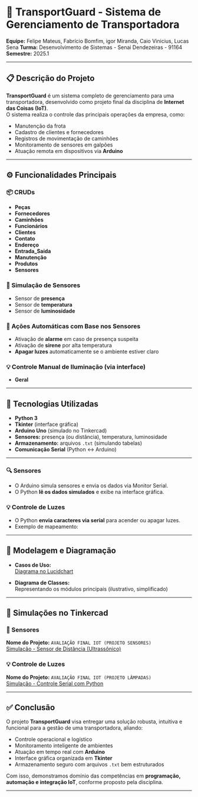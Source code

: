 # 🚚 TransportGuard - Sistema de Gerenciamento de Transportadora

**Equipe:** Felipe Mateus, Fabrício Bomfim, igor Miranda, Caio Vinicius, Lucas Sena
**Turma:** Desenvolvimento de Sistemas - Senai Dendezeiras - 91164
**Semestre:** 2025.1  

---

## 📋 Descrição do Projeto

**TransportGuard** é um sistema completo de gerenciamento para uma transportadora, desenvolvido como projeto final da disciplina de **Internet das Coisas (IoT)**.  
O sistema realiza o controle das principais operações da empresa, como:

- Manutenção da frota
- Cadastro de clientes e fornecedores
- Registros de movimentação de caminhões
- Monitoramento de sensores em galpões
- Atuação remota em dispositivos via **Arduino**

---

## ⚙️ Funcionalidades Principais

### 📦 CRUDs

- **Peças**
- **Fornecedores**
- **Caminhões**
- **Funcionários**
- **Clientes**
- **Contato**
- **Endereço**
- **Entrada_Saida**
- **Manutenção**
- **Produtos**
- **Sensores**

### 🧠 Simulação de Sensores

- Sensor de **presença**
- Sensor de **temperatura**
- Sensor de **luminosidade**

### 🚨 Ações Automáticas com Base nos Sensores

- Ativação de **alarme** em caso de presença suspeita
- Ativação de **sirene** por alta temperatura
- **Apagar luzes** automaticamente se o ambiente estiver claro

### 💡 Controle Manual de Iluminação (via interface)

- **Geral**

---

## 🧰 Tecnologias Utilizadas

- **Python 3**
- **Tkinter** (interface gráfica)
- **Arduino Uno** (simulado no Tinkercad)
- **Sensores:** presença (ou distância), temperatura, luminosidade
- **Armazenamento:** arquivos `.txt` (simulando tabelas)
- **Comunicação Serial** (Python ↔ Arduino)

---

### 🔍 Sensores

- O Arduino simula sensores e envia os dados via Monitor Serial.
- O Python **lê os dados simulados** e exibe na interface gráfica.

### 💡 Controle de Luzes

- O Python **envia caracteres via serial** para acender ou apagar luzes.
- Exemplo de mapeamento:

---

## 📐 Modelagem e Diagramação

- **Casos de Uso:**  
  [Diagrama no Lucidchart](https://lucid.app/lucidchart/1914538b-1123-4e9b-bc26-f11e20b9c855/edit?viewport_loc=176%2C-236%2C3328%2C1780%2CsDms4zyG4P~t&invitationId=inv_fd4e685c-5b98-42db-9785-3633dbccd74f)

- **Diagrama de Classes:**  
  Representando os módulos principais (ilustrativo, simplificado)

---

## 🧪 Simulações no Tinkercad

### 🔧 Sensores

**Nome do Projeto:** `AVALIAÇÃO FINAL IOT (PROJETO SENSORES)`  
[Simulação - Sensor de Distância (Ultrassônico)](https://www.tinkercad.com/things/l9vRvXeZkBr-felipe-igor-lucas-barbosa-e-fabricio/editel?returnTo=https%3A%2F%2Fwww.tinkercad.com%2Fclassrooms%2F1ffMbI9s7y7%2Factivities%2F7hqnxppF0K3%3Ftype%3Dcircuits%23filter-by-type)

### 💡 Controle de Luzes

**Nome do Projeto:** `AVALIAÇÃO FINAL IOT (PROJETO LÂMPADAS)`  
[Simulação - Controle Serial com Python](https://www.tinkercad.com/things/a8pZcxTmq15-felipe-igor-lucas-barbosa-e-fabricio/editel?returnTo=%2Fthings%2Fa8pZcxTmq15-felipe-igor-lucas-barbosa-e-fabricio)

---

## ✅ Conclusão

O projeto **TransportGuard** visa entregar uma solução robusta, intuitiva e funcional para a gestão de uma transportadora, aliando:

- Controle operacional e logístico
- Monitoramento inteligente de ambientes
- Atuação em tempo real com **Arduino**
- Interface gráfica organizada em **Tkinter**
- Armazenamento seguro com arquivos `.txt` bem estruturados

Com isso, demonstramos domínio das competências em **programação, automação e integração IoT**, conforme proposto pela disciplina.

---